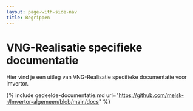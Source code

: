 ```yaml
---
layout: page-with-side-nav
title: Begrippen
---
```

# VNG-Realisatie specifieke documentatie

Hier vind je een uitleg van VNG-Realisatie specifieke documentatie voor Imvertor.

{% include gedeelde-documentatie.md url="https://github.com/melsk-r/Imvertor-algemeen/blob/main/docs" %}
